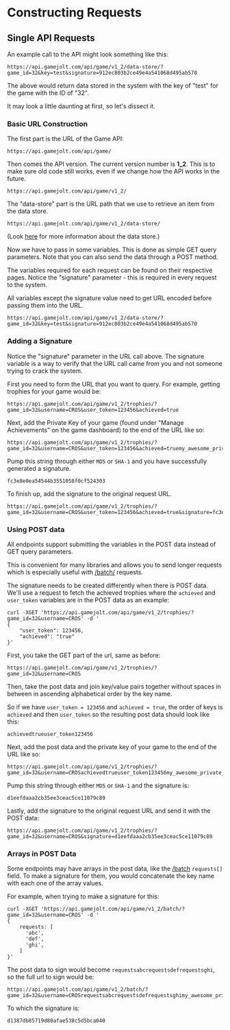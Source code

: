 # Constructing Requests

## Single API Requests

An example call to the API might look something like this:

```
https://api.gamejolt.com/api/game/v1_2/data-store/?game_id=32&key=test&signature=912ec803b2ce49e4a541068d495ab570
```

The above would return data stored in the system with the key of "test" for the game with the ID of
"32".

It may look a little daunting at first, so let's dissect it.

### Basic URL Construction

The first part is the URL of the Game API:

```
https://api.gamejolt.com/api/game/
```

Then comes the API version. The current version number is **1_2**. This is to make sure old code
still works, even if we change how the API works in the future.

```
https://api.gamejolt.com/api/game/v1_2/
```

The "data-store" part is the URL path that we use to retrieve an item from the data store.

```
https://api.gamejolt.com/api/game/v1_2/data-store/
```

(Look [here](https://gamejolt.com/game-api/doc/data-store) for more information about the data
store.)

Now we have to pass in some variables. This is done as simple GET query parameters. Note that you
can also send the data through a POST method.

The variables required for each request can be found on their respective pages. Notice the
"signature" parameter - this is required in every request to the system.

All variables except the signature value need to get URL encoded before passing them into the URL.

```
https://api.gamejolt.com/api/game/v1_2/data-store/?game_id=32&key=test&signature=912ec803b2ce49e4a541068d495ab570
```

### Adding a Signature

Notice the "signature" parameter in the URL call above. The signature variable is a way to verify
that the URL call came from you and not someone trying to crack the system.

First you need to form the URL that you want to query. For example, getting trophies for your game
would be:

```
https://api.gamejolt.com/api/game/v1_2/trophies/?game_id=32&username=CROS&user_token=123456&achieved=true
```

Next, add the Private Key of your game (found under "Manage Achievements" on the game dashboard) to
the end of the URL like so:

```
https://api.gamejolt.com/api/game/v1_2/trophies/?game_id=32&username=CROS&user_token=123456&achieved=truemy_awesome_private_key
```

Pump this string through either `MD5` or `SHA-1` and you have successfully generated a signature.

```
fc3e8e0ea54544b3551058f0cf524303
```

To finish up, add the signature to the original request URL.

```
https://api.gamejolt.com/api/game/v1_2/trophies/?game_id=32&username=CROS&user_token=123456&achieved=true&signature=fc3e8e0ea54544b3551058f0cf524303
```

### Using POST data

All endpoints support submitting the variables in the POST data instead of GET query parameters.

This is convenient for many libraries and allows you to send longer requests which is especially useful with [/batch/](https://gamejolt.com/game-api/doc/batch) requests.

The signature needs to be created differently when there is POST data.
We'll use a request to fetch the achieved trophies where the `achieved` and `user_token` variables are in the POST data as an example:

```
curl -XGET 'https://api.gamejolt.com/api/game/v1_2/trophies/?game_id=32&username=CROS' -d '
{
    "user_token": 123456,
    "achieved": "true"
}'
```

First, you take the GET part of the url, same as before:

```
https://api.gamejolt.com/api/game/v1_2/trophies/?game_id=32&username=CROS
```

Then, take the post data and join key/value pairs together without spaces in between in ascending alphabetical order by the key name.

So if we have `user_token = 123456` and `achieved = true`, the order of keys is `achieved` and then `user_token` so the resulting post data should look like this:

```
achievedtrueuser_token123456
```

Next, add the post data and the private key of your game to the end of the URL like so:

```
https://api.gamejolt.com/api/game/v1_2/trophies/?game_id=32&username=CROSachievedtrueuser_token123456my_awesome_private_key
```

Pump this string through either `MD5` or `SHA-1` and the signature is:

```
d1eefdaaa2cb35ee3ceac5ce11079c89
```

Lastly, add the signature to the original request URL and send it with the POST data:

```
https://api.gamejolt.com/api/game/v1_2/trophies/?game_id=32&username=CROS&signature=d1eefdaaa2cb35ee3ceac5ce11079c89
```

### Arrays in POST Data

Some endpoints may have arrays in the post data, like the [/batch](https://gamejolt.com/game-api/doc/batch) `requests[]` field. To make a signature for them, you would concatenate the key name with each one of the array values.

For example, when trying to make a signature for this:

```
curl -XGET 'https://api.gamejolt.com/api/game/v1_2/batch/?game_id=32&username=CROS' -d '
{
    requests: [
      'abc',
      'def',
      'ghi',
    ]
}'
```

The post data to sign would become `requestsabcrequestsdefrequestsghi`, so the full url to sign would be:

```
https://api.gamejolt.com/api/game/v1_2/batch/?game_id=32&username=CROSrequestsabcrequestsdefrequestsghimy_awesome_private_key
```

To which the signature is:

```
d1387db85719d80afae538c5d5bca040
```
